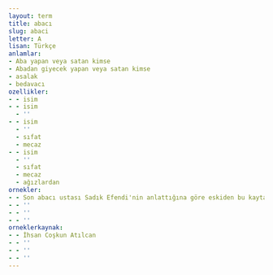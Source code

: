```yaml
---
layout: term
title: abacı
slug: abaci
letter: A
lisan: Türkçe
anlamlar:
- Aba yapan veya satan kimse
- Abadan giyecek yapan veya satan kimse
- asalak
- bedavacı
ozellikler:
- - isim
- - isim
  - ''
- - isim
  - ''
  - sıfat
  - mecaz
- - isim
  - ''
  - sıfat
  - mecaz
  - ağızlardan
ornekler:
- - Son abacı ustası Sadık Efendi'nin anlattığına göre eskiden bu kaytanlar Bulgaristan'dan gelir, İstanbul'un Kapalı Çarşısı'nda bir Yahudi'nin dükkânında satılırmış.
- - ''
- - ''
- - ''
orneklerkaynak:
- - İhsan Coşkun Atılcan
- - ''
- - ''
- - ''
---
```

